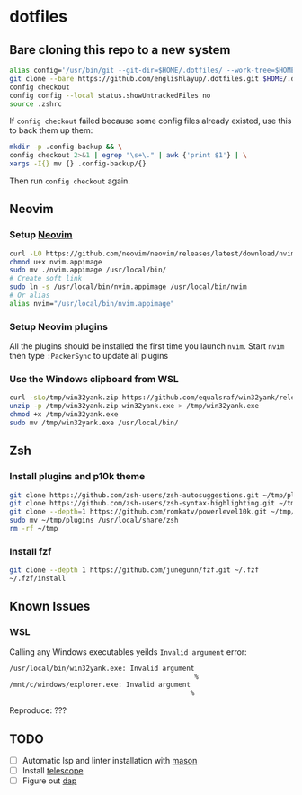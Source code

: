 # dotfiles

## Bare cloning this repo to a new system

```bash
alias config='/usr/bin/git --git-dir=$HOME/.dotfiles/ --work-tree=$HOME'
git clone --bare https://github.com/englishlayup/.dotfiles.git $HOME/.dotfiles
config checkout
config config --local status.showUntrackedFiles no
source .zshrc
```

If `config checkout` failed because some config files already existed, use this to back them up them:

```bash
mkdir -p .config-backup && \
config checkout 2>&1 | egrep "\s+\." | awk {'print $1'} | \
xargs -I{} mv {} .config-backup/{}
```

Then run `config checkout` again.

## Neovim

### Setup [Neovim](https://github.com/neovim/neovim/wiki/Installing-Neovim)

```bash
curl -LO https://github.com/neovim/neovim/releases/latest/download/nvim.appimage
chmod u+x nvim.appimage
sudo mv ./nvim.appimage /usr/local/bin/
# Create soft link
sudo ln -s /usr/local/bin/nvim.appimage /usr/local/bin/nvim
# Or alias
alias nvim="/usr/local/bin/nvim.appimage"
```

### Setup Neovim plugins

All the plugins should be installed the first time you launch `nvim`.
Start `nvim` then type `:PackerSync` to update all plugins

### Use the Windows clipboard from WSL

```bash
curl -sLo/tmp/win32yank.zip https://github.com/equalsraf/win32yank/releases/download/v0.0.4/win32yank-x64.zip
unzip -p /tmp/win32yank.zip win32yank.exe > /tmp/win32yank.exe
chmod +x /tmp/win32yank.exe
sudo mv /tmp/win32yank.exe /usr/local/bin/
```

## Zsh

### Install plugins and p10k theme

```bash
git clone https://github.com/zsh-users/zsh-autosuggestions.git ~/tmp/plugins/zsh-autosuggestions
git clone https://github.com/zsh-users/zsh-syntax-highlighting.git ~/tmp/plugins/zsh-syntax-highlighting
git clone --depth=1 https://github.com/romkatv/powerlevel10k.git ~/tmp/plugins/powerlevel10k
sudo mv ~/tmp/plugins /usr/local/share/zsh
rm -rf ~/tmp
```

### Install fzf

```bash
git clone --depth 1 https://github.com/junegunn/fzf.git ~/.fzf
~/.fzf/install
```

## Known Issues

### WSL

Calling any Windows executables yeilds `Invalid argument` error:

```bash
/usr/local/bin/win32yank.exe: Invalid argument
                                              %
/mnt/c/windows/explorer.exe: Invalid argument
                                             %
```

Reproduce: ???

## TODO

- [ ] Automatic lsp and linter installation with [mason](https://github.com/williamboman/mason-lspconfig.nvim#automatic-server-setup-advanced-feature)
- [ ] Install [telescope](https://github.com/nvim-telescope/telescope.nvim)
- [ ] Figure out [dap](https://github.com/mfussenegger/nvim-dap)
